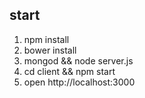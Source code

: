 ## start
1. npm install
2. bower install
3. mongod && node server.js
4. cd client && npm start
5. open http://localhost:3000